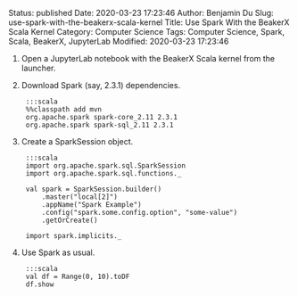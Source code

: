 Status: published
Date: 2020-03-23 17:23:46
Author: Benjamin Du
Slug: use-spark-with-the-beakerx-scala-kernel
Title: Use Spark With the BeakerX Scala Kernel
Category: Computer Science
Tags: Computer Science, Spark, Scala, BeakerX, JupyterLab
Modified: 2020-03-23 17:23:46

1. Open a JupyterLab notebook with the BeakerX Scala kernel from the launcher.

2. Download Spark (say, 2.3.1) dependencies. 

        :::scala
        %%classpath add mvn
        org.apache.spark spark-core_2.11 2.3.1
        org.apache.spark spark-sql_2.11 2.3.1

3. Create a SparkSession object.

        :::scala
        import org.apache.spark.sql.SparkSession
        import org.apache.spark.sql.functions._

        val spark = SparkSession.builder()
            .master("local[2]")
            .appName("Spark Example")
            .config("spark.some.config.option", "some-value")
            .getOrCreate()

        import spark.implicits._

4. Use Spark as usual. 

        :::scala
        val df = Range(0, 10).toDF
        df.show

